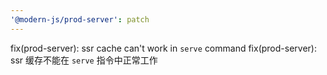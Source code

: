 ```yaml
---
'@modern-js/prod-server': patch
---
```


fix(prod-server): ssr cache can't work in `serve` command
fix(prod-server): ssr 缓存不能在 `serve` 指令中正常工作
